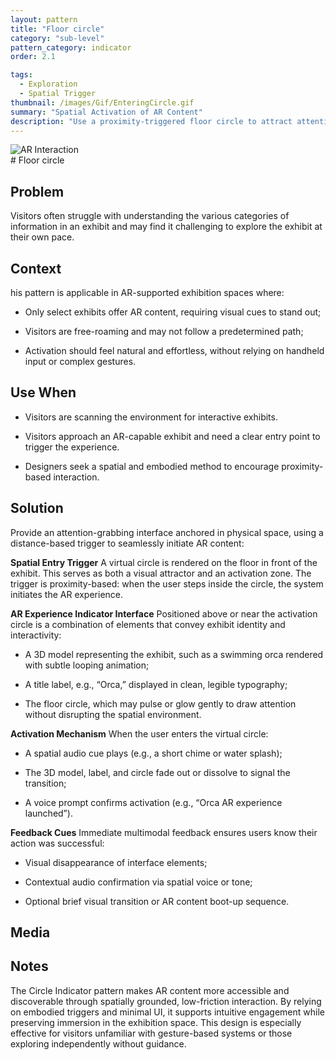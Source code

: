 ```yaml
---
layout: pattern
title: "Floor circle"
category: "sub-level"
pattern_category: indicator
order: 2.1

tags:
  - Exploration
  - Spatial Trigger
thumbnail: /images/Gif/EnteringCircle.gif
summary: "Spatial Activation of AR Content"
description: "Use a proximity-triggered floor circle to attract attention and seamlessly activate AR experiences, enabling intuitive and embodied engagement."
---
```

<div class="column">
  <img src="{{ '/images/Gif/EnteringCircle.gif' | relative_url }}" alt="AR Interaction" class="profile">
</div> 
# Floor circle

## Problem
Visitors often struggle with understanding the various categories of information in an exhibit and may find it challenging to explore the exhibit at their own pace.

## Context
his pattern is applicable in AR-supported exhibition spaces where:

- Only select exhibits offer AR content, requiring visual cues to stand out;

- Visitors are free-roaming and may not follow a predetermined path;

- Activation should feel natural and effortless, without relying on handheld input or complex gestures.

## Use When
- Visitors are scanning the environment for interactive exhibits.

- Visitors approach an AR-capable exhibit and need a clear entry point to trigger the experience.

- Designers seek a spatial and embodied method to encourage proximity-based interaction.

## Solution

Provide an attention-grabbing interface anchored in physical space, using a distance-based trigger to seamlessly initiate AR content:

**Spatial Entry Trigger**
A virtual circle is rendered on the floor in front of the exhibit. This serves as both a visual attractor and an activation zone. The trigger is proximity-based: when the user steps inside the circle, the system initiates the AR experience.

**AR Experience Indicator Interface**
Positioned above or near the activation circle is a combination of elements that convey exhibit identity and interactivity:

- A 3D model representing the exhibit, such as a swimming orca rendered with subtle looping animation;

- A title label, e.g., “Orca,” displayed in clean, legible typography;

- The floor circle, which may pulse or glow gently to draw attention without disrupting the spatial environment.

**Activation Mechanism**
When the user enters the virtual circle:

- A spatial audio cue plays (e.g., a short chime or water splash);

- The 3D model, label, and circle fade out or dissolve to signal the transition;

- A voice prompt confirms activation (e.g., “Orca AR experience launched”).

**Feedback Cues**
Immediate multimodal feedback ensures users know their action was successful:

- Visual disappearance of interface elements;

- Contextual audio confirmation via spatial voice or tone;

- Optional brief visual transition or AR content boot-up sequence.
## Media



## Notes

The Circle Indicator pattern makes AR content more accessible and discoverable through spatially grounded, low-friction interaction. By relying on embodied triggers and minimal UI, it supports intuitive engagement while preserving immersion in the exhibition space. This design is especially effective for visitors unfamiliar with gesture-based systems or those exploring independently without guidance.